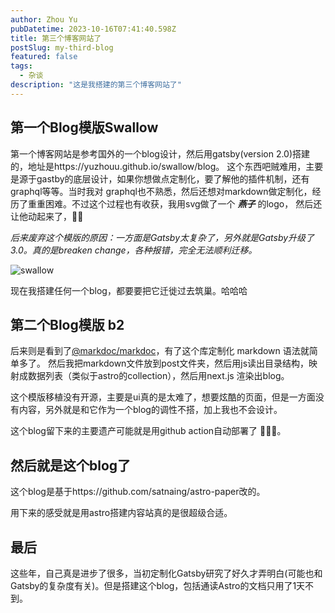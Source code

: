 ```yaml
---
author: Zhou Yu
pubDatetime: 2023-10-16T07:41:40.598Z
title: 第三个博客网站了
postSlug: my-third-blog
featured: false
tags:
  - 杂谈
description: "这是我搭建的第三个博客网站了"
---
```


## 第一个Blog模版Swallow

第一个博客网站是参考国外的一个blog设计，然后用gatsby(version 2.0)搭建的，地址是https://yuzhouu.github.io/swallow/blog。
这个东西吧贼难用，主要是源于gastby的底层设计，如果你想做点定制化，要了解他的插件机制，还有graphql等等。当时我对
graphql也不熟悉，然后还想对markdown做定制化，经历了重重困难。不过这个过程也有收获，我用svg做了一个 **_燕子_** 的logo，
然后还让他动起来了，👏🏻

_后来废弃这个模版的原因：一方面是Gatsby太复杂了，另外就是Gatsby升级了3.0。真的是breaken change，各种报错，完全无法顺利迁移。_

![swallow](/assets/swallow.svg)

现在我搭建任何一个blog，都要要把它迁徙过去筑巢。哈哈哈

## 第二个Blog模版 b2

后来则是看到了[@markdoc/markdoc](https://markdoc.dev/)，有了这个库定制化 markdown 语法就简单多了。
然后我把markdown文件放到post文件夹，然后用js读出目录结构，映射成数据列表（类似于astro的collection），然后用next.js
渲染出blog。

这个模版移植没有开源，主要是ui真的是太难了，想要炫酷的页面，但是一方面没有内容，另外就是和它作为一个blog的调性不搭，加上我也不会设计。

这个blog留下来的主要遗产可能就是用github action自动部署了 🤦🏻‍♀️。

## 然后就是这个blog了

这个blog是基于https://github.com/satnaing/astro-paper改的。

用下来的感受就是用astro搭建内容站真的是很超级合适。

## 最后

这些年，自己真是进步了很多，当初定制化Gatsby研究了好久才弄明白(可能也和Gatsby的复杂度有关)。但是搭建这个blog，包括通读Astro的文档只用了1天不到。
